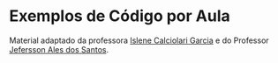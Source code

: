 # Exemplos de Código por Aula

Material adaptado da professora
[Islene Calciolari Garcia](http://www.ic.unicamp.br/~islene/)
e do Professor
[Jefersson Ales dos Santos](http://homepages.dcc.ufmg.br/~jefersson).
